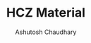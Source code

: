 ---
title: "HCZ Material"
github: https://github.com/codeasashu/hcz-jekyll-blog
demo: https://codeasashu.github.io/hcz-jekyll-blog/
author: Ashutosh Chaudhary
draft: true
ssg:
  - Jekyll
cms:
  - No Cms
---